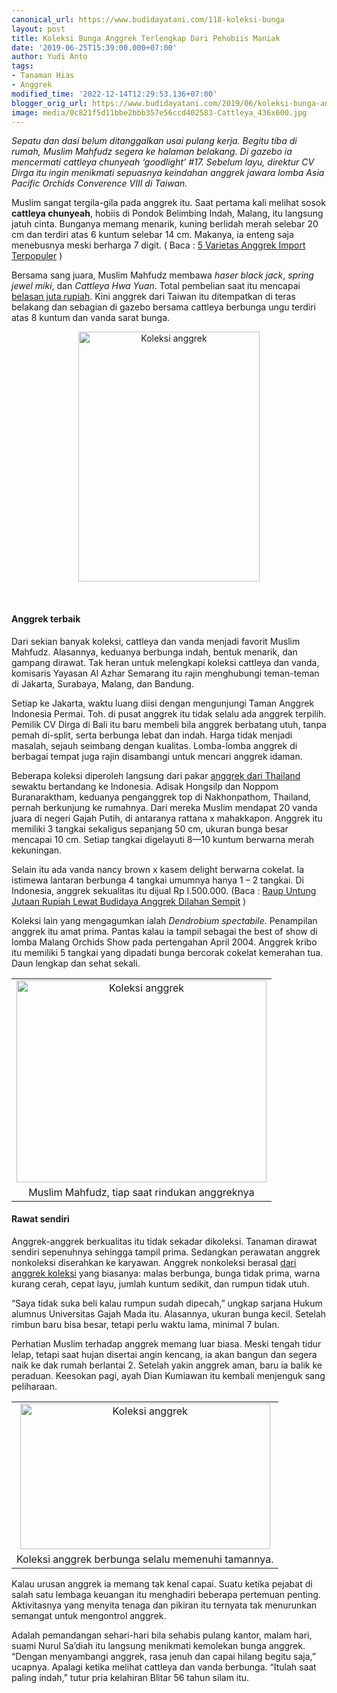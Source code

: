 ```yaml
---
canonical_url: https://www.budidayatani.com/118-koleksi-bunga
layout: post
title: Koleksi Bunga Anggrek Terlengkap Dari Pehobiis Maniak
date: '2019-06-25T15:39:00.000+07:00'
author: Yudi Anto
tags:
- Tanaman Hias
- Anggrek
modified_time: '2022-12-14T12:29:53.136+07:00'
blogger_orig_url: https://www.budidayatani.com/2019/06/koleksi-bunga-anggrek-terlengkap-dari.html
image: media/0c821f5d11bbe2bbb357e56ccd402583-Cattleya_436x600.jpg
---
```

<p><i>Sepatu dan dasi belum ditanggalkan usai pulang kerja. Begitu tiba di rumah, Muslim Mahfudz segera ke halaman belakang. Di gazebo ia mencermati cattleya chunyeah &#8216;goodlight&#8217; #17. Sebelum layu, direktur CV Dirga itu ingin menikmati sepuasnya keindahan anggrek jawara lomba Asia Pacific Orchids Converence VIII di Taiwan.</i></p><p>Muslim sangat tergila-gila pada anggrek itu. Saat pertama kali melihat sosok <b>cattleya chunyeah</b>, hobiis di Pondok Belimbing Indah, Malang, itu langsung jatuh cinta. Bunganya memang menarik, kuning berlidah merah selebar 20 cm dan terdiri atas 6 kuntum selebar 14 cm. Makanya, ia enteng saja menebusnya meski berharga 7 digit. ( Baca : <a href="https://www.budidayatani.com/2019/06/5-varietas-anggrek-import-terpopuler.html">5 Varietas Anggrek Import Terpopuler</a> )</p><p>Bersama sang juara, Muslim Mahfudz membawa <i>haser black jack</i>, <i>spring jewel miki</i>, dan <i>Cattleya Hwa Yuan</i>. Total pembelian saat itu mencapai <a href="https://www.budidayatani.com/2019/06/omzet-puluhan-juta-perbulan-hanya-dari.html">belasan juta rupiah</a>. Kini anggrek dari Taiwan itu ditempatkan di teras belakang dan sebagian di gazebo bersama cattleya berbunga ungu terdiri atas 8 kuntum dan vanda sarat bunga.</p><div style="clear: both;text-align: center"><a style="margin-left: 1em;margin-right: 1em" href="https://i2.wp.com/1.bp.blogspot.com/-2THhTTEyhzM/XQ9Z-xJDjnI/AAAAAAAACc0/sOwTOK4Rex0gQKLxFhdccIvyOonYveXNgCLcBGAs/s1600/Cattleya_436x600.jpg?ssl=1"><img loading="lazy" title="" src="https://i1.wp.com/1.bp.blogspot.com/-2THhTTEyhzM/XQ9Z-xJDjnI/AAAAAAAACc0/sOwTOK4Rex0gQKLxFhdccIvyOonYveXNgCLcBGAs/s400/Cattleya_436x600.jpg?resize=290%2C400&amp;ssl=1" alt="Koleksi anggrek" width="290" height="400" border="0" data-original-height="600" data-original-width="436" data-recalc-dims="1" /></a></div><p>&nbsp;</p><h4>Anggrek terbaik</h4><p>Dari sekian banyak koleksi, cattleya dan vanda menjadi favorit Muslim Mahfudz. Alasannya, keduanya berbunga indah, bentuk menarik, dan gampang dirawat. Tak heran untuk melengkapi koleksi cattleya dan vanda, komisaris Yayasan Al Azhar Semarang itu rajin menghubungi teman-teman di Jakarta, Surabaya, Malang, dan Bandung.</p><p>Setiap ke Jakarta, waktu luang diisi dengan mengunjungi Taman Anggrek Indonesia Permai. Toh. di pusat anggrek itu tidak selalu ada anggrek terpilih. Pemilik CV Dirga di Bali itu baru membeli bila anggrek berbatang utuh, tanpa pemah di-split, serta berbunga lebat dan indah. Harga tidak menjadi masalah, sejauh seimbang dengan kualitas. Lomba-lomba anggrek di berbagai tempat juga rajin disambangi untuk mencari anggrek idaman.</p><p>Beberapa koleksi diperoleh langsung dari pakar <a href="https://www.budidayatani.com/2019/06/varietas-bunga-anggrek-sepatu-yang.html">anggrek dari Thailand</a> sewaktu bertandang ke Indonesia. Adisak Hongsilp dan Noppom Buranaraktham, keduanya penganggrek top di Nakhonpathom, Thailand, pernah berkunjung ke rumahnya. Dari mereka Muslim mendapat 20 vanda juara di negeri Gajah Putih, di antaranya rattana x mahakkapon. Anggrek itu memiliki 3 tangkai sekaligus sepanjang 50 cm, ukuran bunga besar mencapai 10 cm. Setiap tangkai digelayuti 8—10 kuntum berwarna merah kekuningan.</p><p>Selain itu ada vanda nancy brown x kasem delight berwarna cokelat. Ia istimewa lantaran berbunga 4 tangkai umumnya hanya 1 &#8211; 2 tangkai. Di Indonesia, anggrek sekualitas itu dijual Rp l.500.000. (Baca : <a href="https://www.budidayatani.com/2019/06/raup-untung-jutaan-rupiah-lewat.html">Raup Untung Jutaan Rupiah Lewat Budidaya Anggrek Dilahan Sempit</a> )</p><p>Koleksi lain yang mengagumkan ialah <i>Dendrobium spectabile</i>. Penampilan anggrek itu amat prima. Pantas kalau ia tampil sebagai the best of show di lomba Malang Orchids Show pada pertengahan April 2004. Anggrek kribo itu memiliki 5 tangkai yang dipadati bunga bercorak cokelat kemerahan tua. Daun lengkap dan sehat sekali.</p><table style="margin-left: auto;margin-right: auto;text-align: center" cellspacing="0" cellpadding="0" align="center"><tbody><tr><td style="text-align: center"><a style="margin-left: auto;margin-right: auto" href="https://i2.wp.com/1.bp.blogspot.com/-tL5pM3F41us/XQ9avbOwduI/AAAAAAAACdE/64lRzDsVMhg-gSmyCrXXg2H66GlK4_f-ACLcBGAs/s1600/Cattleya_740x600.jpg?ssl=1"><img loading="lazy" title="" src="https://i2.wp.com/1.bp.blogspot.com/-tL5pM3F41us/XQ9avbOwduI/AAAAAAAACdE/64lRzDsVMhg-gSmyCrXXg2H66GlK4_f-ACLcBGAs/s400/Cattleya_740x600.jpg?resize=400%2C323&amp;ssl=1" alt="Koleksi anggrek" width="400" height="323" border="0" data-original-height="600" data-original-width="740" data-recalc-dims="1" /></a></td></tr><tr><td style="text-align: center">Muslim Mahfudz, tiap saat rindukan anggreknya</td></tr></tbody></table><h4>Rawat sendiri</h4><p>Anggrek-anggrek berkualitas itu tidak sekadar dikoleksi. Tanaman dirawat sendiri sepenuhnya sehingga tampil prima. Sedangkan perawatan anggrek nonkoleksi diserahkan ke karyawan. Anggrek nonkoleksi berasal <a href="https://www.budidayatani.com/2019/06/mengintip-koleksi-bonsai-pehobiis-dari.html" style="width: auto !important" data-wpil-post-to-="data-wpil-post-to-">dari anggrek koleksi</a> yang biasanya: malas berbunga, bunga tidak prima, warna kurang cerah, cepat layu, jumlah kuntum sedikit, dan rumpun tidak utuh.</p><p>“Saya tidak suka beli kalau rumpun sudah dipecah,” ungkap sarjana Hukum alumnus Universitas Gajah Mada itu. Alasannya, ukuran bunga kecil. Setelah rimbun baru bisa besar, tetapi perlu waktu lama, minimal 7 bulan.</p><p>Perhatian Muslim terhadap anggrek memang luar biasa. Meski tengah tidur lelap, tetapi saat hujan disertai angin kencang, ia akan bangun dan segera naik ke dak rumah berlantai 2. Setelah yakin anggrek aman, baru ia balik ke peraduan. Keesokan pagi, ayah Dian Kumiawan itu kembali menjenguk sang peliharaan.</p><table style="margin-left: auto;margin-right: auto;text-align: center" cellspacing="0" cellpadding="0" align="center"><tbody><tr><td style="text-align: center"><a style="margin-left: auto;margin-right: auto" href="https://i2.wp.com/1.bp.blogspot.com/-XoQM3q8HA20/XQ9aV1mRArI/AAAAAAAACc8/mt84nm4kfpQE_KWHrAa8naIUHytIvJgjQCLcBGAs/s1600/Cattleya_800x469.jpg?ssl=1"><img loading="lazy" title="" src="https://i2.wp.com/1.bp.blogspot.com/-XoQM3q8HA20/XQ9aV1mRArI/AAAAAAAACc8/mt84nm4kfpQE_KWHrAa8naIUHytIvJgjQCLcBGAs/s400/Cattleya_800x469.jpg?resize=400%2C233&amp;ssl=1" alt="Koleksi anggrek" width="400" height="233" border="0" data-original-height="469" data-original-width="800" data-recalc-dims="1" /></a></td></tr><tr><td style="text-align: center">Koleksi anggrek berbunga selalu memenuhi tamannya.</td></tr></tbody></table><p>Kalau urusan anggrek ia memang tak kenal capai. Suatu ketika pejabat di salah satu lembaga keuangan itu menghadiri beberapa pertemuan penting. Aktivitasnya yang menyita tenaga dan pikiran itu ternyata tak menurunkan semangat untuk mengontrol anggrek.</p><p>Adalah pemandangan sehari-hari bila sehabis pulang kantor, malam hari, suami Nurul Sa’diah itu langsung menikmati kemolekan bunga anggrek. “Dengan menyambangi anggrek, rasa jenuh dan capai hilang begitu saja,” ucapnya. Apalagi ketika melihat cattleya dan vanda berbunga. “Itulah saat paling indah,” tutur pria kelahiran Blitar 56 tahun silam itu.</p>